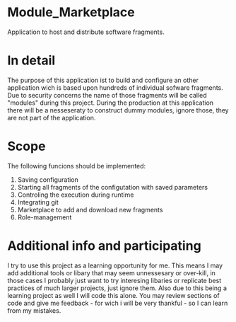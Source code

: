 # Module_Marketplace
Application to host and distribute software fragments.

# In detail
The purpose of this application ist to build and configure an other application wich is based upon hundreds of individual sofware fragments.
Due to security concerns the name of those fragments will be called "modules" during this project.
During the production at this application there will be a nesseseraty to construct dummy modules, ignore those, they are not part of the application.

# Scope
The following funcions should be implemented:

1. Saving configuration
2. Starting all fragments of the configutation with saved parameters
3. Controling the execution during runtime
4. Integrating git
5. Marketplace to add and download new fragments
6. Role-management

# Additional info and participating
I try to use this project as a learning opportunity for me. This means I may add additional tools or libary that may seem unnessesary or over-kill, in those cases I probably just want to try interesing libaries or replicate best practices of much larger projects, just ignore them.
Also due to this being a learning project as well I will code this alone. You may review sections of code and give me feedback - for wich i will be very thankful - so I can learn from my mistakes.
